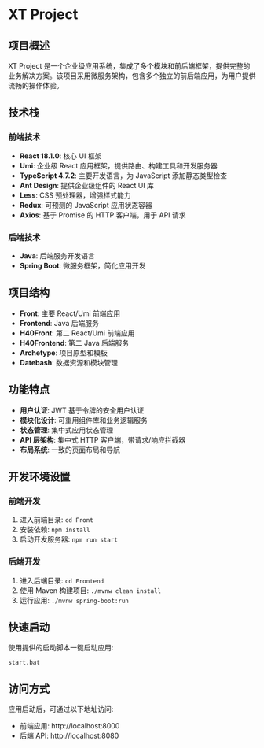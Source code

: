 # XT Project

## 项目概述

XT Project 是一个企业级应用系统，集成了多个模块和前后端框架，提供完整的业务解决方案。该项目采用微服务架构，包含多个独立的前后端应用，为用户提供流畅的操作体验。

## 技术栈

### 前端技术

- **React 18.1.0**: 核心 UI 框架
- **Umi**: 企业级 React 应用框架，提供路由、构建工具和开发服务器
- **TypeScript 4.7.2**: 主要开发语言，为 JavaScript 添加静态类型检查
- **Ant Design**: 提供企业级组件的 React UI 库
- **Less**: CSS 预处理器，增强样式能力
- **Redux**: 可预测的 JavaScript 应用状态容器
- **Axios**: 基于 Promise 的 HTTP 客户端，用于 API 请求

### 后端技术

- **Java**: 后端服务开发语言
- **Spring Boot**: 微服务框架，简化应用开发

## 项目结构

- **Front**: 主要 React/Umi 前端应用
- **Frontend**: Java 后端服务
- **H40Front**: 第二 React/Umi 前端应用
- **H40Frontend**: 第二 Java 后端服务
- **Archetype**: 项目原型和模板
- **Datebash**: 数据资源和模块管理

## 功能特点

- **用户认证**: JWT 基于令牌的安全用户认证
- **模块化设计**: 可重用组件库和业务逻辑服务
- **状态管理**: 集中式应用状态管理
- **API 层架构**: 集中式 HTTP 客户端，带请求/响应拦截器
- **布局系统**: 一致的页面布局和导航

## 开发环境设置

### 前端开发

1. 进入前端目录: `cd Front`
2. 安装依赖: `npm install`
3. 启动开发服务器: `npm run start`

### 后端开发

1. 进入后端目录: `cd Frontend`
2. 使用 Maven 构建项目: `./mvnw clean install`
3. 运行应用: `./mvnw spring-boot:run`

## 快速启动

使用提供的启动脚本一键启动应用:

```
start.bat
```

## 访问方式

应用启动后，可通过以下地址访问:

- 前端应用: http://localhost:8000
- 后端 API: http://localhost:8080
